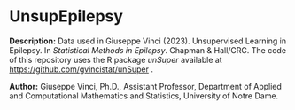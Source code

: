 # UnsupEpilepsy

**Description:** Data used in Giuseppe Vinci (2023). Unsupervised Learning in Epilepsy. In _Statistical Methods in Epilepsy_. Chapman & Hall/CRC. The code of this repository uses the R package *unSuper* available at https://github.com/gvincistat/unSuper .

**Author:** Giuseppe Vinci, Ph.D., Assistant Professor, Department of Applied and Computational Mathematics and Statistics, University of Notre Dame.
